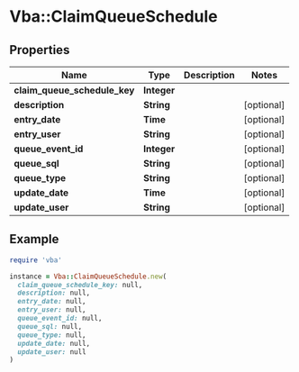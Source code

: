# Vba::ClaimQueueSchedule

## Properties

| Name | Type | Description | Notes |
| ---- | ---- | ----------- | ----- |
| **claim_queue_schedule_key** | **Integer** |  |  |
| **description** | **String** |  | [optional] |
| **entry_date** | **Time** |  | [optional] |
| **entry_user** | **String** |  | [optional] |
| **queue_event_id** | **Integer** |  | [optional] |
| **queue_sql** | **String** |  | [optional] |
| **queue_type** | **String** |  | [optional] |
| **update_date** | **Time** |  | [optional] |
| **update_user** | **String** |  | [optional] |

## Example

```ruby
require 'vba'

instance = Vba::ClaimQueueSchedule.new(
  claim_queue_schedule_key: null,
  description: null,
  entry_date: null,
  entry_user: null,
  queue_event_id: null,
  queue_sql: null,
  queue_type: null,
  update_date: null,
  update_user: null
)
```

